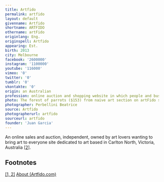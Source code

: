```yaml
---
title: Artfido
permalink: artfido
layout: default
givenname: Artfido
shortname: ARTFIDO
othername: artFido
originlang: Eng.
originspell: Artfido
appearing: Est.
birth: 2013
city: Melbourne
facebook: '2600000'
instagram: '1100000'
youtube: '116000'
vimeo: '0'
twitter: '0'
tumblr: '0'
vkontakte: '0'
origin: an Australian
profession: online auction and shopping website in which people and businesses buy and sell works of art worldwide
photo: The forest of parrots ($153) from naive art section on artFido site
photographer: Perbellini Beatrice  
source: Artfido
photographerurl: artfido
sourceurl: artfido
founder: 'Juan Garcia'
---
```


An online sales and auction, independent, owned by art lovers wanting to bring art to everyone site dedicated to art based in Carlton North, Victoria, Australia <span id="a2">[\[2\]](#f2)</span>.

## Footnotes

[[1, 2]](#a1) <span id="f1"></span> [About (Artfido.com)](https://www.artfido.com/)
